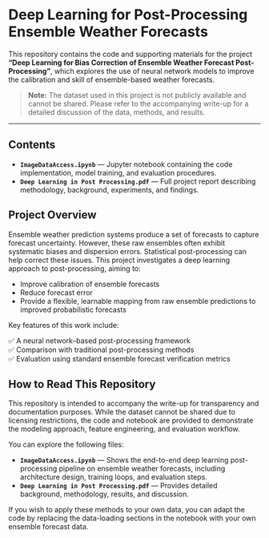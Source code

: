 # Deep Learning for Post-Processing Ensemble Weather Forecasts

This repository contains the code and supporting materials for the project **“Deep Learning for Bias Correction of Ensemble Weather Forecast Post-Processing”**, which explores the use of neural network models to improve the calibration and skill of ensemble-based weather forecasts.

> **Note:** The dataset used in this project is not publicly available and cannot be shared. Please refer to the accompanying write-up for a detailed discussion of the data, methods, and results.

---

## Contents

- **`ImageDataAccess.ipynb`** — Jupyter notebook containing the code implementation, model training, and evaluation procedures.
- **`Deep Learning in Post Processing.pdf`** — Full project report describing methodology, background, experiments, and findings.

## Project Overview

Ensemble weather prediction systems produce a set of forecasts to capture forecast uncertainty. However, these raw ensembles often exhibit systematic biases and dispersion errors. Statistical post-processing can help correct these issues. This project investigates a deep learning approach to post-processing, aiming to:

- Improve calibration of ensemble forecasts  
- Reduce forecast error  
- Provide a flexible, learnable mapping from raw ensemble predictions to improved probabilistic forecasts

Key features of this work include:

✅ A neural network–based post-processing framework  
✅ Comparison with traditional post-processing methods  
✅ Evaluation using standard ensemble forecast verification metrics

## How to Read This Repository

This repository is intended to accompany the write-up for transparency and documentation purposes. While the dataset cannot be shared due to licensing restrictions, the code and notebook are provided to demonstrate the modeling approach, feature engineering, and evaluation workflow.  

You can explore the following files:

- **`ImageDataAccess.ipynb`** — Shows the end-to-end deep learning post-processing pipeline on ensemble weather forecasts, including architecture design, training loops, and evaluation steps.
- **`Deep Learning in Post Processing.pdf`** — Provides detailed background, methodology, results, and discussion.

If you wish to apply these methods to your own data, you can adapt the code by replacing the data-loading sections in the notebook with your own ensemble forecast data.
